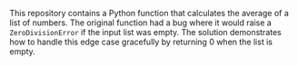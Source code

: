This repository contains a Python function that calculates the average of a list of numbers.  The original function had a bug where it would raise a `ZeroDivisionError` if the input list was empty.  The solution demonstrates how to handle this edge case gracefully by returning 0 when the list is empty.
